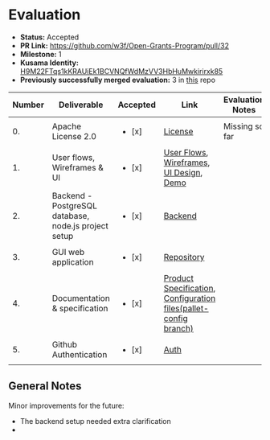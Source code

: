 # Evaluation

* **Status:** Accepted
* **PR Link:** https://github.com/w3f/Open-Grants-Program/pull/32
* **Milestone:** 1
* **Kusama Identity:** [H9M22FTqs1kKRAUiEk1BCVNQfWdMzVV3HbHuMwkirirxk85](https://polkascan.io/pre/kusama/account/H9M22FTqs1kKRAUiEk1BCVNQfWdMzVV3HbHuMwkirirxk85)
* **Previously successfully merged evaluation:** 3 in [this](https://github.com/w3f/Grant-Milestone-Delivery/tree/master/evaluations) repo

| Number | Deliverable | Accepted | Link | Evaluation Notes |
| ------------- | ------------- | ------------- | ------------- |------------- |
| 0. | Apache License 2.0 | <ul><li>[x] </li></ul> |[License](https://github.com/emeraldpay/polkaj/blob/master/LICENSE)| Missing so far |
| 1. | User flows, Wireframes & UI | <ul><li>[x] </li></ul> | [User Flows](https://docs.google.com/document/d/1jC1q6a3_7AAgMHOmhaaP5ZA0_iP-k7v9B3kxiDROMdA/edit#),  [Wireframes](https://www.figma.com/file/weHG5n7cV61TkcVgPVFekR/Substrate-StartKit?node-id=2%3A13), [UI Design](https://www.figma.com/file/weHG5n7cV61TkcVgPVFekR/Substrate-StartKit?node-id=247%3A0), [Demo](https://www.figma.com/proto/weHG5n7cV61TkcVgPVFekR/Substrate-StartKit?node-id=270%3A64&viewport=652%2C434%2C0.7690677642822266&scaling=scale-down-width)|  
| 2. | Backend - PostgreSQL database, node.js project setup | <ul><li>[x] </li></ul> |[Backend](https://github.com/MVPWorkshop/substrate-startkit-gui-api) |
| 3. | GUI web application | <ul><li>[x] </li></ul> |[Repository](https://github.com/MVPWorkshop/substrate-startkit-gui-app) | 
| 4. | Documentation & specification | <ul><li>[x] </li></ul> |[Product Specification](https://docs.google.com/document/d/1gZSNviJ1wiWDO7MtCEHFPWFfCxMs2ENefA-HhfQn4zw/edit#), [Configuration files(pallet-config branch)](https://github.com/MVPWorkshop/substrate-startkit-gui-api/tree/feature/pallet-config/src/pallets)| 
| 5. | Github Authentication | <ul><li>[x] </li></ul> | [Auth](https://github.com/MVPWorkshop/substrate-startkit-gui-api) |

## General Notes

Minor improvements for the future:
- The backend setup needed extra clarification
- 
 
